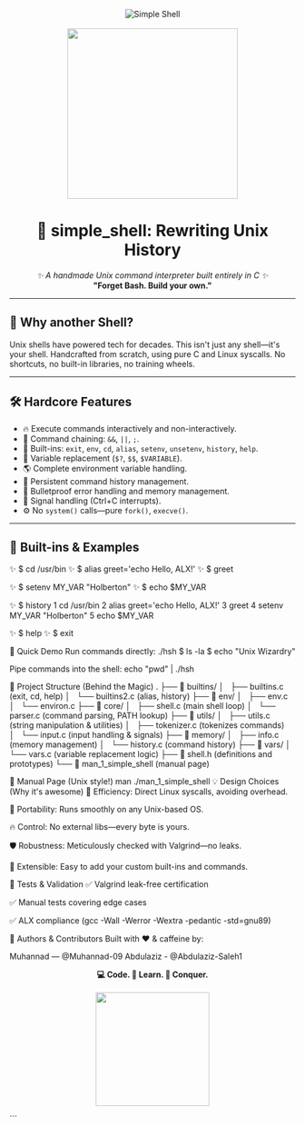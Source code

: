 <p align="center">
  <img src="https://img.shields.io/badge/Simple_Shell-ALX_Holberton-blue?style=for-the-badge&logo=gnu-bash" alt="Simple Shell">
  <br><br>
  <img src="https://media.giphy.com/media/WoWm8YzFQJg5i/giphy.gif" width="300">
</p>

<h1 align="center">🚀 simple_shell: Rewriting Unix History</h1>

<p align="center">
  <em>✨ A handmade Unix command interpreter built entirely in C ✨</em>
  <br>
  <strong>"Forget Bash. Build your own."</strong>
</p>

---

## 🌌 Why another Shell?

Unix shells have powered tech for decades. This isn't just any shell—it's your shell. Handcrafted from scratch, using pure C and Linux syscalls. No shortcuts, no built-in libraries, no training wheels.



---

## 🛠️ Hardcore Features

- 🔥 Execute commands interactively and non-interactively.
- 🔗 Command chaining: `&&`, `||`, `;`.
- 🧬 Built-ins: `exit`, `env`, `cd`, `alias`, `setenv`, `unsetenv`, `history`, `help`.
- 🧠 Variable replacement (`$?`, `$$`, `$VARIABLE`).
- 🌎 Complete environment variable handling.
- 📜 Persistent command history management.
- 🦾 Bulletproof error handling and memory management.
- 🚦 Signal handling (Ctrl+C interrupts).
- ⚙️ No `system()` calls—pure `fork()`, `execve()`.

---

## 🧩 Built-ins & Examples


✨ $ cd /usr/bin
✨ $ alias greet='echo Hello, ALX!'
✨ $ greet


✨ $ setenv MY_VAR "Holberton"
✨ $ echo $MY_VAR


✨ $ history
1 cd /usr/bin
2 alias greet='echo Hello, ALX!'
3 greet
4 setenv MY_VAR "Holberton"
5 echo $MY_VAR

✨ $ help
✨ $ exit

🌟 Quick Demo
Run commands directly:
./hsh
$ ls -la
$ echo "Unix Wizardry"

Pipe commands into the shell:
echo "pwd" | ./hsh

🚧 Project Structure (Behind the Magic)
.
├── 📂 builtins/
│   ├── builtins.c (exit, cd, help)
│   └── builtins2.c (alias, history)
├── 📂 env/
│   ├── env.c
│   └── environ.c
├── 📂 core/
│   ├── shell.c (main shell loop)
│   └── parser.c (command parsing, PATH lookup)
├── 📂 utils/
│   ├── utils.c (string manipulation & utilities)
│   ├── tokenizer.c (tokenizes commands)
│   └── input.c (input handling & signals)
├── 📂 memory/
│   ├── info.c (memory management)
│   └── history.c (command history)
├── 📂 vars/
│   └── vars.c (variable replacement logic)
├── 📄 shell.h (definitions and prototypes)
└── 📜 man_1_simple_shell (manual page)

📖 Manual Page (Unix style!)
man ./man_1_simple_shell
💡 Design Choices (Why it's awesome)
💪 Efficiency: Direct Linux syscalls, avoiding overhead.

🦅 Portability: Runs smoothly on any Unix-based OS.

🔥 Control: No external libs—every byte is yours.

🛡️ Robustness: Meticulously checked with Valgrind—no leaks.

🌠 Extensible: Easy to add your custom built-ins and commands.

🎯 Tests & Validation
✅ Valgrind leak-free certification

✅ Manual tests covering edge cases

✅ ALX compliance (gcc -Wall -Werror -Wextra -pedantic -std=gnu89)

🙌 Authors & Contributors
Built with ❤️ & caffeine by:

Muhannad — @Muhannad-09
Abdulaziz - @Abdulaziz-Saleh1

<p align="center"> <strong>💻 Code. 🧠 Learn. 🚀 Conquer.</strong> <br><br> <img src="https://media.giphy.com/media/QTfX9Ejfra3ZmNxh6B/giphy.gif" width="200"> </p> ```
